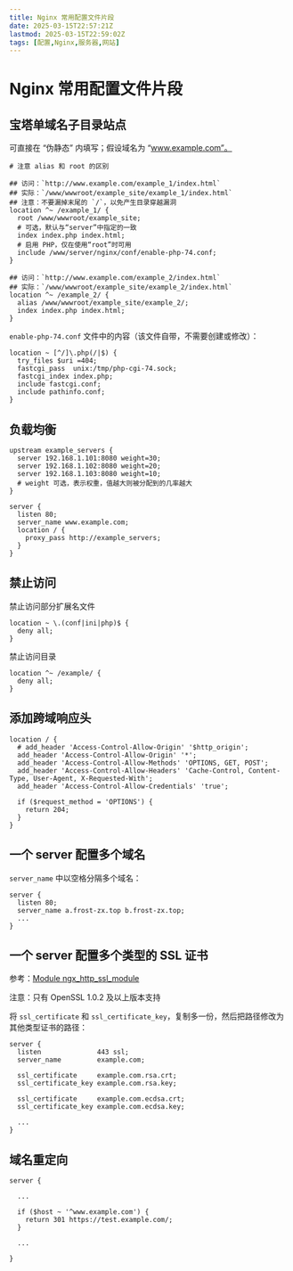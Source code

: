 ```yaml
---
title: Nginx 常用配置文件片段
date: 2025-03-15T22:57:21Z
lastmod: 2025-03-15T22:59:02Z
tags: [配置,Nginx,服务器,网站]
---
```


# Nginx 常用配置文件片段

## 宝塔单域名子目录站点

可直接在 “伪静态” 内填写；假设域名为 “www.example.com”。

```nginx
# 注意 alias 和 root 的区别

## 访问：`http://www.example.com/example_1/index.html`
## 实际：`/www/wwwroot/example_site/example_1/index.html`
## 注意：不要漏掉末尾的 `/`，以免产生目录穿越漏洞
location ^~ /example_1/ {
  root /www/wwwroot/example_site;
  # 可选，默认与“server”中指定的一致
  index index.php index.html;
  # 启用 PHP，仅在使用“root”时可用
  include /www/server/nginx/conf/enable-php-74.conf;
}

## 访问：`http://www.example.com/example_2/index.html`
## 实际：`/www/wwwroot/example_site/example_2/index.html`
location ^~ /example_2/ {
  alias /www/wwwroot/example_site/example_2/;
  index index.php index.html;
}
```

​`enable-php-74.conf` 文件中的内容（该文件自带，不需要创建或修改）：

```nginx
location ~ [^/]\.php(/|$) {
  try_files $uri =404;
  fastcgi_pass  unix:/tmp/php-cgi-74.sock;
  fastcgi_index index.php;
  include fastcgi.conf;
  include pathinfo.conf;
}
```

## 负载均衡

```nginx
upstream example_servers {
  server 192.168.1.101:8080 weight=30;
  server 192.168.1.102:8080 weight=20;
  server 192.168.1.103:8080 weight=10;
  # weight 可选，表示权重，值越大则被分配到的几率越大
}

server {
  listen 80;
  server_name www.example.com;
  location / {
    proxy_pass http://example_servers;
  }
}
```

## 禁止访问

禁止访问部分扩展名文件

```nginx
location ~ \.(conf|ini|php)$ {
  deny all;
}
```

禁止访问目录

```nginx
location ^~ /example/ {
  deny all;
}
```

## 添加跨域响应头

```nginx
location / {
  # add_header 'Access-Control-Allow-Origin' '$http_origin';
  add_header 'Access-Control-Allow-Origin' '*';
  add_header 'Access-Control-Allow-Methods' 'OPTIONS, GET, POST';
  add_header 'Access-Control-Allow-Headers' 'Cache-Control, Content-Type, User-Agent, X-Requested-With';
  add_header 'Access-Control-Allow-Credentials' 'true';

  if ($request_method = 'OPTIONS') {
    return 204;
  }
}
```

## 一个 server 配置多个域名

​`server_name` 中以空格分隔多个域名：

```nginx
server {
  listen 80;
  server_name a.frost-zx.top b.frost-zx.top;
  ...
}
```

## 一个 server 配置多个类型的 SSL 证书

参考：[Module ngx_http_ssl_module](https://nginx.org/en/docs/http/ngx_http_ssl_module.html#ssl_certificate)

注意：只有 OpenSSL 1.0.2 及以上版本支持

将 `ssl_certificate` 和 `ssl_certificate_key`，复制多一份，然后把路径修改为其他类型证书的路径：

```nginx
server {
  listen              443 ssl;
  server_name         example.com;

  ssl_certificate     example.com.rsa.crt;
  ssl_certificate_key example.com.rsa.key;

  ssl_certificate     example.com.ecdsa.crt;
  ssl_certificate_key example.com.ecdsa.key;

  ...
}
```

## 域名重定向

```nginx
server {

  ...

  if ($host ~ '^www.example.com') {
    return 301 https://test.example.com/;
  }

  ...

}
```

‍
